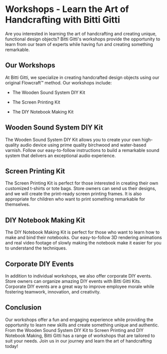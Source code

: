 # Workshops - Learn the Art of Handcrafting with Bitti Gitti

Are you interested in learning the art of handcrafting and creating unique, functional design objects? Bitti Gitti's workshops provide the opportunity to learn from our team of experts while having fun and creating something remarkable.

## Our Workshops

At Bitti Gitti, we specialize in creating handcrafted design objects using our original Flowcraft™ method. Our workshops include:

* The Wooden Sound System DIY Kit

* The Screen Printing Kit

* The DIY Notebook Making Kit

## Wooden Sound System DIY Kit

The Wooden Sound System DIY Kit allows you to create your own high-quality audio device using prime quality birchwood and water-based varnish. Follow our easy-to-follow instructions to build a remarkable sound system that delivers an exceptional audio experience.

## Screen Printing Kit

The Screen Printing Kit is perfect for those interested in creating their own customized t-shirts or tote bags. Store owners can send us their designs, and we will create the print-ready screen printing frames. It is also appropriate for children who want to print something remarkable for themselves.

## DIY Notebook Making Kit

The DIY Notebook Making Kit is perfect for those who want to learn how to make and bind their notebooks. Our easy-to-follow 3D rendering animations and real video footage of slowly making the notebook make it easier for you to understand the techniques.

## Corporate DIY Events

In addition to individual workshops, we also offer corporate DIY events. Store owners can organize amazing DIY events with Bitti Gitti Kits. Corporate DIY events are a great way to improve employee morale while fostering teamwork, innovation, and creativity.

## Conclusion

Our workshops offer a fun and engaging experience while providing the opportunity to learn new skills and create something unique and authentic. From the Wooden Sound System DIY Kit to Screen Printing and DIY Notebook Making, Bitti Gitti has a range of workshops that are tailored to suit your needs. Join us in our journey and learn the art of handcrafting today!